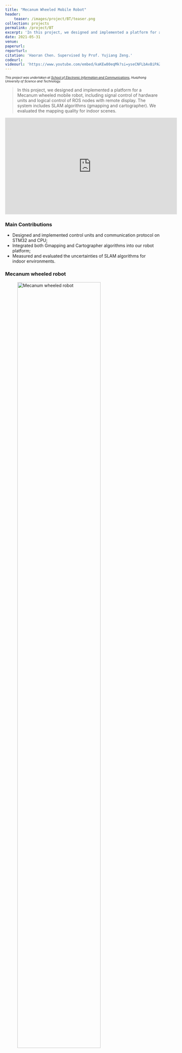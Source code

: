 ```yaml
---
title: "Mecanum Wheeled Mobile Robot"
header:
    teaser: /images/project/BT/teaser.png
collection: projects
permalink: /project/BT
excerpt: 'In this project, we designed and implemented a platform for a Mecanum wheeled mobile robot, including signal control of hardware units and logical control of ROS nodes with remote display. The system includes SLAM algorithms (gmapping and cartographer). We evaluated the mapping quality for indoor scenes.'
date: 2021-05-31
venue:
paperurl:
reporturl:
citation: 'Haoran Chen. Supervised by Prof. Yujiang Zeng.'
codeurl: 
videourl: 'https://www.youtube.com/embed/kaKEw80eqMk?si=yseCNFLbAvBiPAZD'
---
```


<font size="1"><i>This project was undertaken at <a href="https://ei.hust.edu.cn/">School of Electronic Information and Communications</a>, Huazhong University of Science and Technology.</i></font>

> In this project, we designed and implemented a platform for a Mecanum wheeled mobile robot, including signal control of hardware units and logical control of ROS nodes with remote display. The system includes SLAM algorithms (gmapping and cartographer). We evaluated the mapping quality for indoor scenes.

<iframe width="560" height="315" src="https://www.youtube.com/embed/kaKEw80eqMk?si=yseCNFLbAvBiPAZD" title="YouTube video player" frameborder="0" allow="accelerometer; autoplay; clipboard-write; encrypted-media; gyroscope; picture-in-picture; web-share" allowfullscreen></iframe>

### Main Contributions

* Designed and implemented control units and communication protocol on STM32 and CPU;
* Integrated both Gmapping and Cartographer algorithms into our robot platform;
* Measured and evaluated the uncertainties of SLAM algorithms for indoor environments.

### Mecanum wheeled robot

<figure>
    <img src="{{ base_path }}/images/project/BT/robot.png" alt="Mecanum wheeled robot" style="width:80%; margin-left: auto; margin-right: auto;"/>
    <figcaption style="margin-left: auto; margin-right: auto;">A photo of the Mecanum wheeled robot.</figcaption>
</figure>
